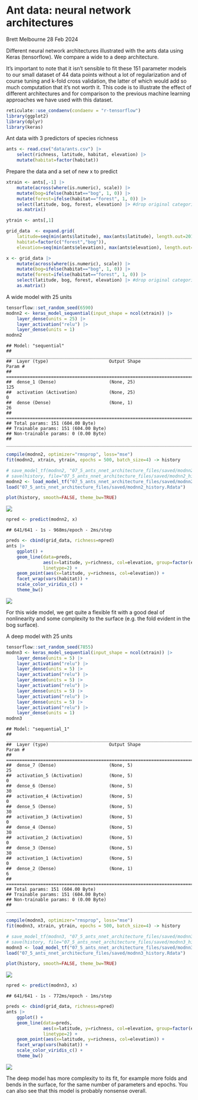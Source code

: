 Ant data: neural network architectures
================
Brett Melbourne
28 Feb 2024

Different neural network architectures illustrated with the ants data
using Keras (tensorflow). We compare a wide to a deep architecture.

It’s important to note that it isn’t sensible to fit these 151 parameter
models to our small dataset of 44 data points without a lot of
regularization and of course tuning and k-fold cross validation, the
latter of which would add so much computation that it’s not worth it.
This code is to illustrate the effect of different architectures and for
comparison to the previous machine learning approaches we have used with
this dataset.

``` r
reticulate::use_condaenv(condaenv = "r-tensorflow")
library(ggplot2)
library(dplyr)
library(keras)
```

Ant data with 3 predictors of species richness

``` r
ants <- read.csv("data/ants.csv") |> 
    select(richness, latitude, habitat, elevation) |> 
    mutate(habitat=factor(habitat))
```

Prepare the data and a set of new x to predict

``` r
xtrain <- ants[,-1] |> 
    mutate(across(where(is.numeric), scale)) |> 
    mutate(bog=ifelse(habitat=="bog", 1, 0)) |>
    mutate(forest=ifelse(habitat=="forest", 1, 0)) |> 
    select(latitude, bog, forest, elevation) |> #drop original categorical var
    as.matrix()

ytrain <- ants[,1]

grid_data  <- expand.grid(
    latitude=seq(min(ants$latitude), max(ants$latitude), length.out=201),
    habitat=factor(c("forest","bog")),
    elevation=seq(min(ants$elevation), max(ants$elevation), length.out=51))

x <- grid_data |> 
    mutate(across(where(is.numeric), scale)) |> 
    mutate(bog=ifelse(habitat=="bog", 1, 0)) |>
    mutate(forest=ifelse(habitat=="forest", 1, 0)) |> 
    select(latitude, bog, forest, elevation) |> #drop original categorical var
    as.matrix()
```

A wide model with 25 units

``` r
tensorflow::set_random_seed(6590)
modnn2 <- keras_model_sequential(input_shape = ncol(xtrain)) |>
    layer_dense(units = 25) |>
    layer_activation("relu") |> 
    layer_dense(units = 1)
modnn2
```

    ## Model: "sequential"
    ## ________________________________________________________________________________
    ##  Layer (type)                       Output Shape                    Param #     
    ## ================================================================================
    ##  dense_1 (Dense)                    (None, 25)                      125         
    ##  activation (Activation)            (None, 25)                      0           
    ##  dense (Dense)                      (None, 1)                       26          
    ## ================================================================================
    ## Total params: 151 (604.00 Byte)
    ## Trainable params: 151 (604.00 Byte)
    ## Non-trainable params: 0 (0.00 Byte)
    ## ________________________________________________________________________________

``` r
compile(modnn2, optimizer="rmsprop", loss="mse")
fit(modnn2, xtrain, ytrain, epochs = 500, batch_size=4) -> history
```

``` r
# save_model_tf(modnn2, "07_5_ants_nnet_architecture_files/saved/modnn2")
# save(history, file="07_5_ants_nnet_architecture_files/saved/modnn2_history.Rdata")
modnn2 <- load_model_tf("07_5_ants_nnet_architecture_files/saved/modnn2")
load("07_5_ants_nnet_architecture_files/saved/modnn2_history.Rdata")
```

``` r
plot(history, smooth=FALSE, theme_bw=TRUE)
```

![](07_5_ants_nnet_architecture_files/figure-gfm/unnamed-chunk-7-1.png)<!-- -->

``` r
npred <- predict(modnn2, x)
```

    ## 641/641 - 1s - 968ms/epoch - 2ms/step

``` r
preds <- cbind(grid_data, richness=npred)
ants |> 
    ggplot() +
    geom_line(data=preds, 
              aes(x=latitude, y=richness, col=elevation, group=factor(elevation)),
              linetype=2) +
    geom_point(aes(x=latitude, y=richness, col=elevation)) +
    facet_wrap(vars(habitat)) +
    scale_color_viridis_c() +
    theme_bw()
```

![](07_5_ants_nnet_architecture_files/figure-gfm/unnamed-chunk-8-1.png)<!-- -->

For this wide model, we get quite a flexible fit with a good deal of
nonlinearity and some complexity to the surface (e.g. the fold evident
in the bog surface).

A deep model with 25 units

``` r
tensorflow::set_random_seed(7855)
modnn3 <- keras_model_sequential(input_shape = ncol(xtrain)) |>
    layer_dense(units = 5) |>
    layer_activation("relu") |>
    layer_dense(units = 5) |>
    layer_activation("relu") |> 
    layer_dense(units = 5) |>
    layer_activation("relu") |> 
    layer_dense(units = 5) |>
    layer_activation("relu") |> 
    layer_dense(units = 5) |>
    layer_activation("relu") |> 
    layer_dense(units = 1)
modnn3
```

    ## Model: "sequential_1"
    ## ________________________________________________________________________________
    ##  Layer (type)                       Output Shape                    Param #     
    ## ================================================================================
    ##  dense_7 (Dense)                    (None, 5)                       25          
    ##  activation_5 (Activation)          (None, 5)                       0           
    ##  dense_6 (Dense)                    (None, 5)                       30          
    ##  activation_4 (Activation)          (None, 5)                       0           
    ##  dense_5 (Dense)                    (None, 5)                       30          
    ##  activation_3 (Activation)          (None, 5)                       0           
    ##  dense_4 (Dense)                    (None, 5)                       30          
    ##  activation_2 (Activation)          (None, 5)                       0           
    ##  dense_3 (Dense)                    (None, 5)                       30          
    ##  activation_1 (Activation)          (None, 5)                       0           
    ##  dense_2 (Dense)                    (None, 1)                       6           
    ## ================================================================================
    ## Total params: 151 (604.00 Byte)
    ## Trainable params: 151 (604.00 Byte)
    ## Non-trainable params: 0 (0.00 Byte)
    ## ________________________________________________________________________________

``` r
compile(modnn3, optimizer="rmsprop", loss="mse")
fit(modnn3, xtrain, ytrain, epochs = 500, batch_size=4) -> history
```

``` r
# save_model_tf(modnn3, "07_5_ants_nnet_architecture_files/saved/modnn3")
# save(history, file="07_5_ants_nnet_architecture_files/saved/modnn3_history.Rdata")
modnn3 <- load_model_tf("07_5_ants_nnet_architecture_files/saved/modnn3")
load("07_5_ants_nnet_architecture_files/saved/modnn3_history.Rdata")
```

``` r
plot(history, smooth=FALSE, theme_bw=TRUE)
```

![](07_5_ants_nnet_architecture_files/figure-gfm/unnamed-chunk-12-1.png)<!-- -->

``` r
npred <- predict(modnn3, x)
```

    ## 641/641 - 1s - 772ms/epoch - 1ms/step

``` r
preds <- cbind(grid_data, richness=npred)
ants |> 
    ggplot() +
    geom_line(data=preds, 
              aes(x=latitude, y=richness, col=elevation, group=factor(elevation)),
              linetype=2) +
    geom_point(aes(x=latitude, y=richness, col=elevation)) +
    facet_wrap(vars(habitat)) +
    scale_color_viridis_c() +
    theme_bw()
```

![](07_5_ants_nnet_architecture_files/figure-gfm/unnamed-chunk-13-1.png)<!-- -->

The deep model has more complexity to its fit, for example more folds
and bends in the surface, for the same number of parameters and epochs.
You can also see that this model is probably nonsense overall.
